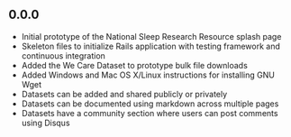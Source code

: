 ## 0.0.0

- Initial prototype of the National Sleep Research Resource splash page
- Skeleton files to initialize Rails application with testing framework and continuous integration
- Added the We Care Dataset to prototype bulk file downloads
- Added Windows and Mac OS X/Linux instructions for installing GNU Wget
- Datasets can be added and shared publicly or privately
- Datasets can be documented using markdown across multiple pages
- Datasets have a community section where users can post comments using Disqus
